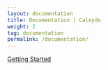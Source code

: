 ```yaml
---
layout: documentation
title: Documentation | Caleydo
weight: 2
tag: documentation
permalink: /documentation/
---
```


[Getting Started](getting_started)

